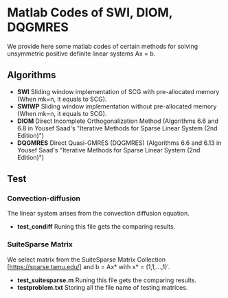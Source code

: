 # Matlab Codes of SWI, DIOM, DQGMRES
We provide here some matlab codes of certain methods for solving unsymmetric positive definite linear systems Ax = b.

## Algorithms
- **SWI** Sliding window implementation of SCG with pre-allocated memory (When mk=n, it equals to SCG).
- **SWIWP** Sliding window implementation without pre-allocated memory  (When mk=n, it equals to SCG).
- **DIOM** Direct Incomplete Orthogonalization Method (Algorithms 6.6 and 6.8 in Yousef Saad's "Iterative Methods for Sparse Linear System (2nd Edition)")
- **DQGMRES** Direct Quasi-GMRES (DQGMRES) (Algorithms 6.6 and 6.13 in Yousef Saad's "Iterative Methods for Sparse Linear System (2nd Edition)")

## Test
### Convection-diffusion
The linear system arises from the convection diffusion equation. 
- **test_condiff** Runing this file gets the comparing results.


### SuiteSparse Matrix
We select matrix from the SuiteSparse Matrix Collection [https://sparse.tamu.edu/] and b = Ax\* with x\* = (1,1,...,1)'.
- **test_suitesparse.m**  Runing this file gets the comparing results. 
- **testproblem.txt** Storing all the file name of testing matrices.

